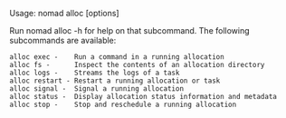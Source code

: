 Usage: nomad alloc <subcommand> [options]

Run nomad alloc <subcommand> -h for help on that subcommand. The following subcommands are available:

    alloc exec -    Run a command in a running allocation
    alloc fs -      Inspect the contents of an allocation directory
    alloc logs -    Streams the logs of a task
    alloc restart - Restart a running allocation or task
    alloc signal -  Signal a running allocation
    alloc status -  Display allocation status information and metadata
    alloc stop -    Stop and reschedule a running allocation

